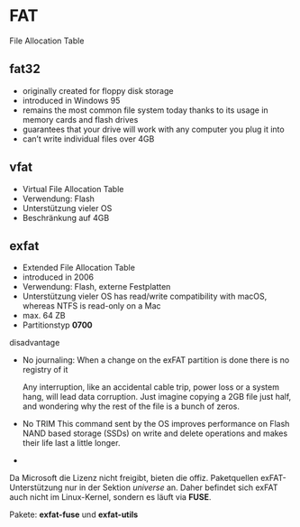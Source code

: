 
# FAT

File Allocation Table

## fat32

* originally created for floppy disk storage
* introduced in Windows 95
* remains the most common file system today thanks to its usage in memory cards and flash drives
* guarantees that your drive will work with any computer you plug it into
* can’t write individual files over 4GB

## vfat

* Virtual File Allocation Table
* Verwendung: Flash
* Unterstützung vieler OS
* Beschränkung auf 4GB

## exfat

* Extended File Allocation Table
* introduced in 2006
* Verwendung: Flash, externe Festplatten
* Unterstützung vieler OS
  has read/write compatibility with macOS, whereas NTFS is read-only on a Mac
* max. 64 ZB
* Partitionstyp **0700**

disadvantage

* No journaling: When a change on the exFAT partition is done there is no registry of it

  Any interruption, like an accidental cable trip, power loss or a system hang, will lead data corruption. Just imagine copying a 2GB file just half, and wondering why the rest of the file is a bunch of zeros.

* No TRIM
  This command sent by the OS improves performance on Flash NAND based storage (SSDs) on write and delete operations and makes their life last a little longer.

* 

Da Microsoft die Lizenz nicht freigibt, bieten die offiz. Paketquellen exFAT-Unterstützung nur in der Sektion *universe* an. Daher befindet sich exFAT auch nicht im Linux-Kernel, sondern es läuft via **FUSE**.

Pakete: **exfat-fuse** und **exfat-utils** 
